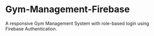 # Gym-Management-Firebase
A responsive Gym Management System with role-based login using Firebase Authentication.
